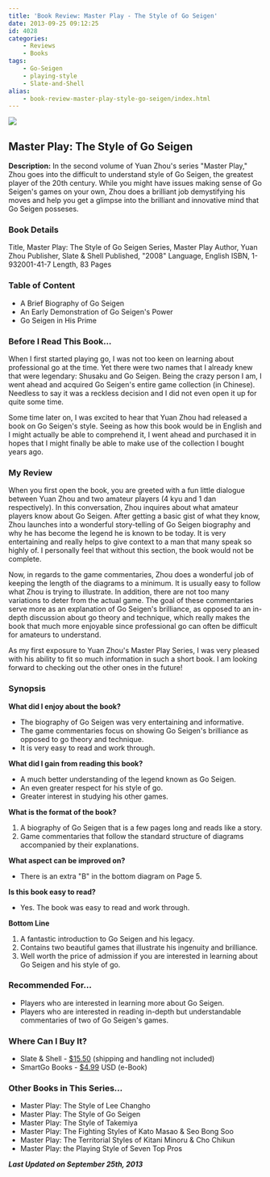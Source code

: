 ```yaml
---
title: 'Book Review: Master Play - The Style of Go Seigen'
date: 2013-09-25 09:12:25
id: 4028
categories:
	- Reviews
	- Books
tags:
	- Go-Seigen
	- playing-style
	- Slate-and-Shell
alias:
	- book-review-master-play-style-go-seigen/index.html
---
```


![](/images/2013/09/masterplaygoseigencover.jpg)

## Master Play: The Style of Go Seigen

**Description:** In the second volume of Yuan Zhou's series "Master Play," Zhou goes into the difficult to understand style of Go Seigen, the greatest player of the 20th century. While you might have issues making sense of Go Seigen's games on your own, Zhou does a brilliant job demystifying his moves and help you get a glimpse into the brilliant and innovative mind that Go Seigen posseses.

<!--more-->

### Book Details

Title, Master Play: The Style of Go Seigen
Series, Master Play
Author, Yuan Zhou
Publisher, Slate &amp; Shell
Published, "2008"
Language, English
ISBN, 1-932001-41-7
Length, 83 Pages

### Table of Content

*   A Brief Biography of Go Seigen
*   An Early Demonstration of Go Seigen's Power
*   Go Seigen in His Prime

### Before I Read This Book...

When I first started playing go, I was not too keen on learning about professional go at the time. Yet there were two names that I already knew that were legendary: Shusaku and Go Seigen. Being the crazy person I am, I went ahead and acquired Go Seigen's entire game collection (in Chinese). Needless to say it was a reckless decision and I did not even open it up for quite some time.

Some time later on, I was excited to hear that Yuan Zhou had released a book on Go Seigen's style. Seeing as how this book would be in English and I might actually be able to comprehend it, I went ahead and purchased it in hopes that I might finally be able to make use of the collection I bought years ago.

### My Review

When you first open the book, you are greeted with a fun little dialogue between Yuan Zhou and two amateur players (4 kyu and 1 dan respectively). In this conversation, Zhou inquires about what amateur players know about Go Seigen. After getting a basic gist of what they know, Zhou launches into a wonderful story-telling of Go Seigen biography and why he has become the legend he is known to be today. It is very entertaining and really helps to give context to a man that many speak so highly of. I personally feel that without this section, the book would not be complete.

Now, in regards to the game commentaries, Zhou does a wonderful job of keeping the length of the diagrams to a minimum. It is usually easy to follow what Zhou is trying to illustrate. In addition, there are not too many variations to deter from the actual game. The goal of these commentaries serve more as an explanation of Go Seigen's brilliance, as opposed to an in-depth discussion about go theory and technique, which really makes the book that much more enjoyable since professional go can often be difficult for amateurs to understand.

As my first exposure to Yuan Zhou's Master Play Series, I was very pleased with his ability to fit so much information in such a short book. I am looking forward to checking out the other ones in the future!

### Synopsis

**What did I enjoy about the book?**

*   The biography of Go Seigen was very entertaining and informative.
*   The game commentaries focus on showing Go Seigen's brilliance as opposed to go theory and technique.
*   It is very easy to read and work through.

**What did I gain from reading this book?**

*   A much better understanding of the legend known as Go Seigen.
*   An even greater respect for his style of go.
*   Greater interest in studying his other games.

**What is the format of the book?**

1.  A biography of Go Seigen that is a few pages long and reads like a story.
2.  Game commentaries that follow the standard structure of diagrams accompanied by their explanations.

**What aspect can be improved on?**

*   There is an extra "B" in the bottom diagram on Page 5.

**Is this book easy to read?**

*   Yes. The book was easy to read and work through.

**Bottom Line**

1.  A fantastic introduction to Go Seigen and his legacy.
2.  Contains two beautiful games that illustrate his ingenuity and brilliance.
3.  Well worth the price of admission if you are interested in learning about Go Seigen and his style of go.

### Recommended For...

*   Players who are interested in learning more about Go Seigen.
*   Players who are interested in reading in-depth but understandable commentaries of two of Go Seigen's games.

### Where Can I Buy It?

*   Slate &amp; Shell - [$15.50](http://www.slateandshell.com/SSYZ006.html) (shipping and handling not included)
*   SmartGo Books - [$4.99](http://www.smartgo.com/books.htm "SmartGo Books") USD (e-Book)

### Other Books in This Series...

*   Master Play: The Style of Lee Changho
*   Master Play: The Style of Go Seigen
*   Master Play: The Style of Takemiya
*   Master Play: The Fighting Styles of Kato Masao &amp; Seo Bong Soo
*   Master Play: The Territorial Styles of Kitani Minoru &amp; Cho Chikun
*   Master Play: the Playing Style of Seven Top Pros

_**Last Updated on September 25th, 2013**_
